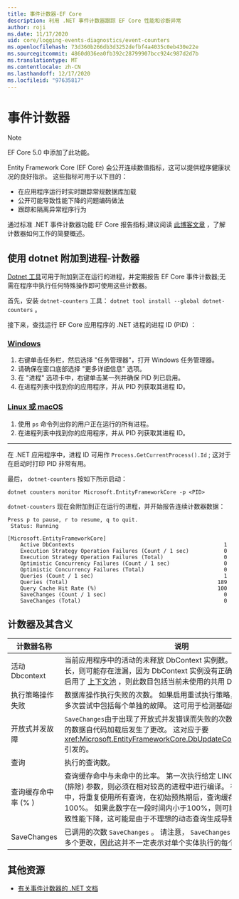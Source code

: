 ```yaml
---
title: 事件计数器-EF Core
description: 利用 .NET 事件计数器跟踪 EF Core 性能和诊断异常
author: roji
ms.date: 11/17/2020
uid: core/logging-events-diagnostics/event-counters
ms.openlocfilehash: 73d360b266db3d3252defbf4a4035c0eb430e22e
ms.sourcegitcommit: 4860d036ea0fb392c28799907bcc924c987d2d7b
ms.translationtype: MT
ms.contentlocale: zh-CN
ms.lasthandoff: 12/17/2020
ms.locfileid: "97635817"
---
```

# <a name="event-counters"></a>事件计数器

> [!NOTE]
> EF Core 5.0 中添加了此功能。

Entity Framework Core (EF Core) 会公开连续数值指标，这可以提供程序健康状况的良好指示。 这些指标可用于以下目的：

* 在应用程序运行时实时跟踪常规数据库加载
* 公开可能导致性能下降的问题编码做法
* 跟踪和隔离异常程序行为

通过标准 .NET 事件计数器功能 EF Core 报告指标;建议阅读 [此博客文章](https://devblogs.microsoft.com/dotnet/introducing-diagnostics-improvements-in-net-core-3-0/) ，了解计数器如何工作的简要概述。

## <a name="attach-to-a-process-using-dotnet-counters"></a>使用 dotnet 附加到进程-计数器

[Dotnet 工具](https://docs.microsoft.com/dotnet/core/diagnostics/dotnet-counters)可用于附加到正在运行的进程，并定期报告 EF Core 事件计数器;无需在程序中执行任何特殊操作即可使用这些计数器。

首先，安装 `dotnet-counters` 工具： `dotnet tool install --global dotnet-counters` 。

接下来，查找运行 EF Core 应用程序的 .NET 进程的进程 ID (PID) ：

### <a name="windows"></a>[Windows](#tab/windows)

1. 右键单击任务栏，然后选择 "任务管理器"，打开 Windows 任务管理器。
2. 请确保在窗口底部选择 "更多详细信息" 选项。
3. 在 "进程" 选项卡中，右键单击某一列并确保 PID 列已启用。
4. 在进程列表中找到你的应用程序，并从 PID 列获取其进程 ID。

### <a name="linux-or-macos"></a>[Linux 或 macOS](#tab/fluent-api)

1. 使用 `ps` 命令列出你的用户正在运行的所有进程。
2. 在进程列表中找到你的应用程序，并从 PID 列获取其进程 ID。

***

在 .NET 应用程序中，进程 ID 可用作 `Process.GetCurrentProcess().Id` ; 这对于在启动时打印 PID 非常有用。

最后， `dotnet-counters` 按如下所示启动：

```console
dotnet counters monitor Microsoft.EntityFrameworkCore -p <PID>
```

`dotnet-counters` 现在会附加到正在运行的进程，并开始报告连续计数器数据：

```console
Press p to pause, r to resume, q to quit.
 Status: Running

[Microsoft.EntityFrameworkCore]
    Active DbContexts                                               1
    Execution Strategy Operation Failures (Count / 1 sec)           0
    Execution Strategy Operation Failures (Total)                   0
    Optimistic Concurrency Failures (Count / 1 sec)                 0
    Optimistic Concurrency Failures (Total)                         0
    Queries (Count / 1 sec)                                         1
    Queries (Total)                                               189
    Query Cache Hit Rate (%)                                      100
    SaveChanges (Count / 1 sec)                                     0
    SaveChanges (Total)                                             0
```

## <a name="counters-and-their-meaning"></a>计数器及其含义

计数器名称                          | 说明
------------------------------------- | ----
活动 Dbcontext                     | 当前应用程序中的活动的未释放 DbContext 实例数。 如果此数字持续增长，则可能存在泄漏，因为 DbContext 实例没有正确释放。 请注意，如果启用了 [上下文池](xref:core/performance/advanced-performance-topics#dbcontext-pooling) ，则此数目包括当前未使用的共用 DbContext 实例。
执行策略操作失败 | 数据库操作执行失败的次数。 如果启用重试执行策略，则会在同一操作的多次尝试中包括每个单独的故障。 这可用于检测基础结构的暂时性问题。
开放式并发故障       | `SaveChanges`由于出现了开放式并发错误而失败的次数，因为数据存储区中的数据自代码加载后发生了更改。 这对应于要 <xref:Microsoft.EntityFrameworkCore.DbUpdateConcurrencyException> 引发的。
查询                               | 执行的查询数。
查询缓存命中率 (% )               | 查询缓存命中与未命中的比率。 第一次执行给定 LINQ 查询时，EF Core (排除) 参数，则必须在相对较高的进程中进行编译。 在普通的应用程序中，将重复使用所有查询，在初始预热期后，查询缓存命中率应该稳定在100%。 如果此数字在一段时间内小于100%，则可能会由于重复编译导致性能下降，这可能是由于不理想的动态查询生成导致的。
SaveChanges                           | 已调用的次数 `SaveChanges` 。 请注意， `SaveChanges` 在单个批处理中保存多个更改，因此这并不一定表示对单个实体执行的每个更新。

## <a name="additional-resources"></a>其他资源

* [有关事件计数器的 .NET 文档](https://docs.microsoft.com/dotnet/core/diagnostics/event-counters)
